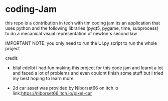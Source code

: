 # coding-Jam
this repo is a contribution in tech with tim coding jam its an application that uses python and the following libraries (pyqt5, pygame, time, subprocess) to do a mecanical visual representation of newton`s second law

IMPORTANT NOTE: you only need to run the UI.py script to run the whole project

credit:

- bilal edelbi i had fun making this project for this code jam and learnt a lot and faced a lot of problems and even couldnt finish some stuff but i tried my best hoping to learn more

- 2d car asset was provided by Niborset66 on itch.io link:https://niborset66.itch.io/pixel-car
